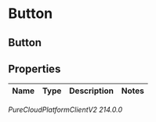 # Button

## Button

## Properties

|Name | Type | Description | Notes|
|------------ | ------------- | ------------- | -------------|



_PureCloudPlatformClientV2 214.0.0_
